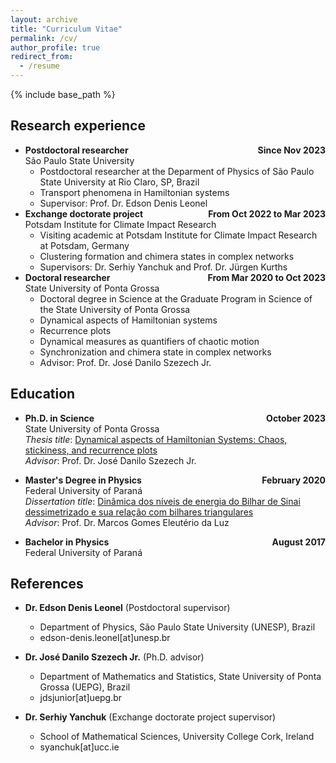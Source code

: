 ```yaml
---
layout: archive
title: "Curriculum Vitae"
permalink: /cv/
author_profile: true
redirect_from:
  - /resume
---
```


{% include base_path %}

## Research experience

  * **Postdoctoral researcher** <span style="float:right;">**Since Nov 2023**</span>\
  São Paulo State University
    * Postdoctoral researcher at the Deparment of Physics of São Paulo State University at Rio Claro, SP, Brazil
    * Transport phenomena in Hamiltonian systems
    * Supervisor: Prof. Dr. Edson Denis Leonel
  * **Exchange doctorate project** <span style="float:right;">**From Oct 2022 to Mar 2023**</span>\
  Potsdam Institute for Climate Impact Research
    * Visiting academic at Potsdam Institute for Climate Impact Research at Potsdam, Germany
    * Clustering formation and chimera states in complex networks
    * Supervisors: Dr. Serhiy Yanchuk and Prof. Dr. Jürgen Kurths
  * **Doctoral researcher** <span style="float:right;">**From Mar 2020 to Oct 2023**</span>\
  State University of Ponta Grossa
    * Doctoral degree in Science at the Graduate Program in Science of the State University of Ponta Grossa
    * Dynamical aspects of Hamiltonian systems
    * Recurrence plots
    * Dynamical measures as quantifiers of chaotic motion
    * Synchronization and chimera state in complex networks
    * Advisor: Prof. Dr. José Danilo Szezech Jr.

## Education

  * **Ph.D. in Science** <span style="float:right;">**October 2023**</span>\
  State University of Ponta Grossa\
  *Thesis title*: [Dynamical aspects of Hamiltonian Systems: Chaos, stickiness, and recurrence plots](http://mrolims.github.io/files/thesis.pdf)\
  *Advisor*: Prof. Dr. José Danilo Szezech Jr.

  * **Master's Degree in Physics** <span style="float:right;">**February 2020**</span>\
  Federal University of Paraná\
  *Dissertation title*: [Dinâmica dos níveis de energia do Bilhar de Sinai dessimetrizado e sua relação com bilhares triangulares](http://mrolims.github.io/files/dissertation.pdf)\
  *Advisor*: Prof. Dr. Marcos Gomes Eleutério da Luz

* **Bachelor in Physics** <span style="float:right;">**August 2017**</span>\
Federal University of Paraná

## References

* **Dr. Edson Denis Leonel** (Postdoctoral supervisor)
  * Department of Physics, São Paulo State University (UNESP), Brazil
  * edson-denis.leonel[at]unesp.br

* **Dr. José Danilo Szezech Jr.** (Ph.D. advisor)
  * Department of Mathematics and Statistics, State University of Ponta Grossa (UEPG), Brazil
  * jdsjunior[at]uepg.br

* **Dr. Serhiy Yanchuk** (Exchange doctorate project supervisor)
  * School of Mathematical Sciences, University College Cork, Ireland
  * syanchuk[at]ucc.ie